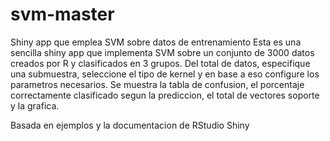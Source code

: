 # svm-master
Shiny app que emplea SVM sobre datos de entrenamiento
Esta es una sencilla shiny app que implementa SVM sobre un conjunto de 3000 datos creados por R y clasificados en 3 grupos. Del total de datos, especifique una submuestra, seleccione el tipo de kernel y en base a eso configure los parametros necesarios. Se muestra la tabla de confusion, el porcentaje correctamente clasificado segun la prediccion, el total de vectores soporte y la grafica.

Basada en ejemplos y la documentacion de RStudio Shiny
